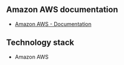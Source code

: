 ## Amazon AWS documentation

- [Amazon AWS - Documentation](https://docs.aws.amazon.com)

## Technology stack
* Amazon AWS
